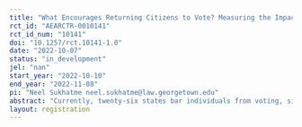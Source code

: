 ```yaml
---
title: "What Encourages Returning Citizens to Vote? Measuring the Impact of Different Forms of Voter Outreach in Iowa"
rct_id: "AEARCTR-0010141"
rct_id_num: "10141"
doi: "10.1257/rct.10141-1.0"
date: "2022-10-07"
status: "in_development"
jel: "nan"
start_year: "2022-10-10"
end_year: "2022-11-08"
pi: "Neel Sukhatme neel.sukhatme@law.georgetown.edu"
abstract: "Currently, twenty-six states bar individuals from voting, simply on the basis of convictions in their past. On August 5, 2020, Governor Kim Reynolds of Iowa issued Executive Order 7 which fully restored voting rights to Iowans with past convictions once the terms of incarceration, probation, parole, or special sentence were completed. Despite this recent change in law, uncertainty for many potential beneficiaries about eligibility, paired with the fact that voting illegally in Iowa can carry a punishment of up to 5 years of imprisonment, may cause many individuals with prior felonies to not embrace their newly obtained opportunity to vote. Accordingly, voter turnout among this population can likely be bolstered by targeted information campaigns. This paper aims to measure the impact of such an outreach effort. Specifically, we seek to measure how outreach using traditional mailers---a commonly used but expensive method for voter outreach---compares with outreach using social media and mixed social media/opt-in SMS campaigns."
layout: registration
---
```


